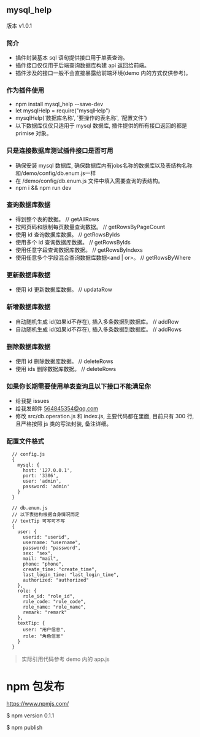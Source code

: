 ## mysql_help

版本 v1.0.1

### 简介

  * 插件封装基本 sql 语句提供接口用于单表查询。
  * 插件接口仅仅用于后端查询数据库构建 api 返回给前端。
  * 插件涉及的接口一般不会直接暴露给前端环境(demo 内的方式仅供参考)。

### 作为插件使用
  * npm install mysql_help --save-dev
  * let mysqlHelp = require("mysqlHelp")
  * mysqlHelp('数据库名称', '要操作的表名称', '配置文件')
  * 以下数据库仅仅只适用于 mysql 数据库, 插件提供的所有接口返回的都是 primise 对象。

### 只是连接数据库测试插件接口是否可用

  * 确保安装 mysql 数据库, 确保数据库内有jobs名称的数据库以及表结构名称和/demo/config/db.enum.js一样
  * 在 /demo/config/db.enum.js 文件中填入需要查询的表结构。  
  * npm i && npm run dev

### 查询数据库数据

  * 得到整个表的数据。                             // getAllRows
  * 按照页码和限制每页数量查询数据。                // getRowsByPageCount 
  * 使用 id 查询数据库数据。                       // getRowsByIds
  * 使用多个 id 查询数据库数据。                   //  getRowsByIds
  * 使用任意字段查询数据库数据。                   //  getRowsByIndexs
  * 使用任意多个字段混合查询数据库数据<and | or>。  // getRowsByWhere 

### 更新数据库数据  

  * 使用 id 更新数据库数据。                      // updataRow

### 新增数据库数据  

  * 自动随机生成 id(如果id不存在), 插入多条数据到数据库。            // addRow
  * 自动随机生成 id(如果id不存在), 插入多条数据到数据库。            // addRows

### 删除数据库数据  

  * 使用 id 删除数据库数据。                      // deleteRows
  * 使用 ids 删除数据库数据。                     // deleteRows

### 如果你长期需要使用单表查询且以下接口不能满足你

  * 给我提 issues
  * 给我发邮件  564845354@qq.com
  * 修改 src/db.operation.js 和 index.js, 主要代码都在里面, 目前只有 300 行, 且严格按照 js 类的写法封装, 备注详细。

### 配置文件格式

```
  // config.js
  { 
    mysql: {
      host: '127.0.0.1',
      port: '3306',
      user: 'admin',
      password: 'admin'
    }
  }

  // db.enum.js
  // 以下表结构根据自身情况而定
  // textTip 可写可不写
  {
    user: {
      userid: "userid",
      username: "username",
      password: "password",
      sex: "sex",
      mail: "mail",
      phone: "phone",
      create_time: "create_time",
      last_login_time: "last_login_time",
      authorized: "authorized"
    },
    role: {
      role_id: "role_id",
      role_code: "role_code",
      role_name: "role_name",
      remark: "remark"
    },
    textTip: {
      user: "用户信息",
      role: "角色信息"
    }
  }
```

> 实际引用代码参考 demo 内的 app.js

# npm 包发布

https://www.npmjs.com/

$ npm version 0.1.1

$ npm publish
 